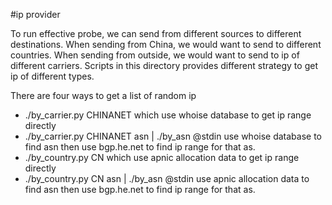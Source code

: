#ip provider

To run effective probe, we can send from different sources to different destinations. When sending from China, we would
want to send to different countries. When sending from outside, we would want to send to ip of different carriers.
Scripts in this directory provides different strategy to get ip of different types.

There are four ways to get a list of random ip

* ./by_carrier.py CHINANET which use whoise database to get ip range directly
* ./by_carrier.py CHINANET asn | ./by_asn @stdin use whoise database to find asn then use bgp.he.net to find ip range for that as.
* ./by_country.py CN which use apnic allocation data to get ip range directly
* ./by_country.py CN asn | ./by_asn @stdin use apnic allocation data to find asn then use bgp.he.net to find ip range for that as.
